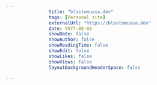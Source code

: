---
                title: "blastomussa.dev"
                tags: [Personal site]
                externalUrl: "https://blastomussa.dev"
                date: 9977-08-08
                showDate: false
                showAuthor: false
                showReadingTime: false
                showEdit: false
                showLikes: false
                showViews: false
                layoutBackgroundHeaderSpace: false
                ---
